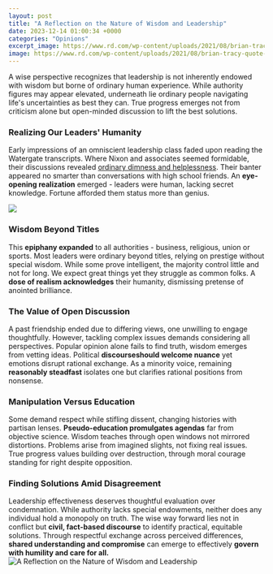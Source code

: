 ```yaml
---
layout: post
title: "A Reflection on the Nature of Wisdom and Leadership"
date: 2023-12-14 01:00:34 +0000
categories: "Opinions"
excerpt_image: https://www.rd.com/wp-content/uploads/2021/08/brian-tracy-quote-2.jpg?fit=680%2C680
image: https://www.rd.com/wp-content/uploads/2021/08/brian-tracy-quote-2.jpg?fit=680%2C680
---
```


A wise perspective recognizes that leadership is not inherently endowed with wisdom but borne of ordinary human experience. While authority figures may appear elevated, underneath lie ordinary people navigating life's uncertainties as best they can. True progress emerges not from criticism alone but open-minded discussion to lift the best solutions.
### Realizing Our Leaders' Humanity  
Early impressions of an omniscient leadership class faded upon reading the Watergate transcripts. Where Nixon and associates seemed formidable, their discussions revealed [ordinary dimness and helplessness](https://store.fi.io.vn/collection/agarwal). Their banter appeared no smarter than conversations with high school friends. An **eye-opening realization** emerged - leaders were human, lacking secret knowledge. Fortune afforded them status more than genius.

![](https://yourpositiveoasis.com/wp-content/uploads/2020/06/IMG_4705.png)
### Wisdom Beyond Titles
This **epiphany expanded** to all authorities - business, religious, union or sports. Most leaders were ordinary beyond titles, relying on prestige without special wisdom. While some prove intelligent, the majority control little and not for long. We expect great things yet they struggle as common folks. A **dose of realism acknowledges** their humanity, dismissing pretense of anointed brilliance.  
### The Value of Open Discussion
A past friendship ended due to differing views, one unwilling to engage thoughtfully. However, tackling complex issues demands considering all perspectives. Popular opinion alone fails to find truth, wisdom emerges from vetting ideas. Political **discourseshould welcome nuance** yet emotions disrupt rational exchange. As a minority voice, remaining **reasonably steadfast** isolates one but clarifies rational positions from nonsense.
### Manipulation Versus Education
Some demand respect while stifling dissent, changing histories with partisan lenses. **Pseudo-education promulgates agendas** far from objective science. Wisdom teaches through open windows not mirrored distortions. Problems arise from imagined slights, not fixing real issues. True progress values building over destruction, through moral courage standing for right despite opposition.
### Finding Solutions Amid Disagreement  
Leadership effectiveness deserves thoughtful evaluation over condemnation. While authority lacks special endowments, neither does any individual hold a monopoly on truth. The wise way forward lies not in conflict but **civil, fact-based discourse** to identify practical, equitable solutions. Through respectful exchange across perceived differences, **shared understanding and compromise** can emerge to effectively **govern with humility and care for all.**
![A Reflection on the Nature of Wisdom and Leadership](https://www.rd.com/wp-content/uploads/2021/08/brian-tracy-quote-2.jpg?fit=680%2C680)